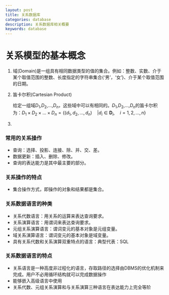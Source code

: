 ```yaml
---
layout: post
title: 关系数据库
categories: database
description: 关系数据库相关概要
keywords: database
---
```


# 关系模型的基本概念

1. 域(Domain)是一组具有相同数据类型的值的集合。例如：整数、实数、介于某个取值范围的整数、长度指定的字符串集合{‘男’，‘女’}、介于某个取值范围的日期。

2. 笛卡尔积(Cartesian Product)

   给定一组域$D_{1}$,$D_{2}$,…,$D_{n}$，这些域中可以有相同的。$D_{1}$,$D_{2}$,…,$D_{n}$的笛卡尔积为：$D_{1}×D_{2}×…×D_{n}=\left\{\left(d_{1}, d_{2}, \ldots, d_{n}\right) \quad | d_{i} \in \boldsymbol{D}_{i}, \quad i=1,2, \ldots, n\right\}$

3. 

### 常用的关系操作

- 查询：选择、投影、连接、除、并、交、差。
- 数据更新：插入、删除、修改。
- 查询的表达能力是其中最主要的部分。

### 关系操作的特点

- 集合操作方式，即操作的对象和结果都是集合。

### 关系数据语言的种类

- 关系代数语言：用关系的运算来表达查询要求。
- 关系演算语言：用谓词来表达查询要求。
- 元组关系演算语言：谓词变元的基本对象是元组变量。
- 域关系演算语言：谓词变元的基本对象是域变量。
- 具有关系代数和关系演算双重特点的语言：典型代表：SQL

### 关系数据语言的特点

- 关系语言是一种高度非过程化的语言，存取路径的选择由DBMS的优化机制来完成。用户不必用循环结构就可以完成数据操作
- 能够嵌入高级语言中使用
- 关系代数、元组关系演算和与关系演算三种语言在表达能力上完全等阶

